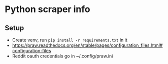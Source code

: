 # Python scraper info
## Setup
* Create venv, run `pip install -r requirements.txt` in it
* https://praw.readthedocs.org/en/stable/pages/configuration_files.html#configuration-files
* Reddit oauth credentials go in ~/.config/praw.ini